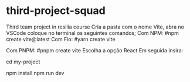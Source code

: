 # third-project-squad
Third team project in resilia course
Cria a pasta com o nome Vite, abra no VSCode
coloque no terminal os seguintes comandos;
Com NPM:
#npm create vite@latest
Com Fio: 
#yarn create vite


Com PNPM:
 #pnpm create vite
Escolha a opção React
Em seguida insira:

cd my-project

npm install
npm run dev

